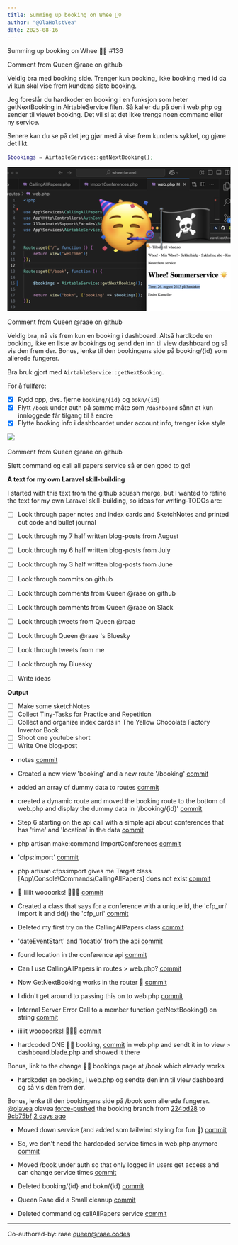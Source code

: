```yaml
---
title: Summing up booking on Whee 🚴‍♀️ 
author: "@OlaHolstVea"
date: 2025-08-16
---
```



Summing up booking on Whee 🚴‍♀️ #136


Comment from Queen @raae on github


Veldig bra med booking side. Trenger kun booking, ikke booking med id da vi kun skal vise frem kundens siste booking.

Jeg foreslår du hardkoder en booking i en funksjon som heter getNextBooking in AirtableService filen. Så kaller du på den i web.php og sender til viewet booking. Det vil si at det ikke trengs noen command eller ny service.

Senere kan du se på det jeg gjør med å vise frem kundens sykkel, og gjøre det likt.


```php
$bookings = AirtableService::getNextBooking();
```

![](bike-wheel-2025-aug-13-issue-2-getNextBooking.png)


Comment from Queen @raae on github

Veldig bra, nå vis frem kun en booking i dashboard. Altså hardkode en booking, ikke en liste av bookings og send den inn til view dashboard og så vis den frem der. Bonus, lenke til den bookingens side på booking/{id} som allerede fungerer.

Bra bruk gjort med  `AirtableService::getNextBooking`. 

For å fullføre:
- [x] Rydd opp, dvs. fjerne `booking/{id}` og `bokn/{id}`
- [x] Flytt `/book` under auth på samme måte som `/dashboard` sånn at kun innloggede får tilgang til å endre
- [x] Flytte booking info i dashboardet under account info, trenger ikke style

![](https://github.com/user-attachments/assets/e31fef33-49e6-4d0d-ba38-543438af1680)


Comment from Queen @raae on github

Slett command og call all papers service så er den good to go!

**A text for my own Laravel skill-building**

I started with this text from the github squash merge, but I wanted to refine the text for my own Laravel skill-building, so ideas for writing-TODOs are:

- [ ] Look through paper notes and index cards and SketchNotes and printed out code and bullet journal
- [ ] Look through my 7 half written blog-posts from August
- [ ] Look through my 6 half written blog-posts from July
- [ ] Look through my 3 half written blog-posts from June
- [ ] Look through commits on github
- [ ] Look through comments from Queen @raae on github
- [ ] Look through comments from Queen @raae on Slack
- [ ] Look through tweets from Queen @raae 
- [ ] Look through Queen @raae 's Bluesky
- [ ] Look through tweets from me
- [ ] Look through my Bluesky
- [ ] Write ideas


**Output**

- [ ] Make some sketchNotes
- [ ] Collect Tiny-Tasks for Practice and Repetition
- [ ] Collect and organize index cards in The Yellow Chocolate Factory Inventor Book
- [ ] Shoot one youtube short
- [ ] Write One blog-post

* notes [commit](https://github.com/raae/whee-laravel/pull/3/commits/3c084bee1d475f9f13b2a9e72bb71dd2a098025e) 

* Created a new view 'booking' and a new route '/booking'  [commit](https://github.com/raae/whee-laravel/pull/3/commits/962dd552d1f970fd1aa888ee80cb6a98f58536d7)

* added an array of dummy data to routes [commit](https://github.com/raae/whee-laravel/pull/3/commits/ca5f92416c289c32fe25de853c4b75c2c5d87edd)

* created a dynamic route and moved the booking route to the bottom of web.php and display the dummy data in '/booking/{id}' [commit](https://github.com/raae/whee-laravel/pull/3/commits/989c3d6b3e832dff15e0b86175e42fa3217d0a85)

* Step 6 starting on the api call with a simple api about conferences that has 'time' and 'location' in the data [commit](https://github.com/raae/whee-laravel/pull/3/commits/fa5a92ff9ee30421a63128d64ee8294ff6d3ef6f)

* php artisan make:command ImportConferences [commit](https://github.com/raae/whee-laravel/pull/3/commits/08b62edb8b3921d424cc63a9e5cdc3f09b6d9a81)

* 'cfps:import' [commit](https://github.com/raae/whee-laravel/pull/3/commits/36396a87fac34ec93ca8f0497be8ab1db29451b6)

* php artisan cfps:import gives me Target class [App\Console\Commands\CallingAllPapers] does not exist [commit](https://github.com/raae/whee-laravel/pull/3/commits/c8516df3505274a319e3351d7adcb4e5d6a381c2)

* 🥳 Iiiiit woooorks! 🥳🏴‍☠️ [commit](https://github.com/raae/whee-laravel/pull/3/commits/38784b372a3f9d3c682e32388ec60d4977ec79df)

* Created a class that says for a conference with a unique id, the 'cfp_uri' import it and dd() the 'cfp_uri' [commit](https://github.com/raae/whee-laravel/pull/3/commits/02b6c111d195e29d42d63b9e230de3ece2727e12)

* Deleted my first try on the CallingAllPapers class [commit](https://github.com/raae/whee-laravel/pull/3/commits/b68f7f42a9764ba44045aa93ed04596b77f2c875)

* 'dateEventStart' and 'locatio' from the api [commit](https://github.com/raae/whee-laravel/pull/3/commits/e0a0e6593bf2ae09406e89548ef42b1eae5890a0)

* found location in the conference api [commit](https://github.com/raae/whee-laravel/pull/3/commits/9aecb19d1e3be64fa7fd430c9aeb9ee05cf035af)

* Can I use CallingAllPapers in routes > web.php? [commit](https://github.com/raae/whee-laravel/pull/3/commits/7c76c5b85058cbd29f2c4b3667b64027dcfe6fa2)

* Now GetNextBooking works in the router 🥳 [commit](https://github.com/raae/whee-laravel/pull/3/commits/591a114c80ffd39df757f84637ce9f5d65800c5c)

* I didn't get around to passing this on to web.php [commit](https://github.com/raae/whee-laravel/pull/3/commits/1ba427353566dfbae46da09bb271529523ed341b)

* Internal Server Error Call to a member function getNextBooking() on string [commit](https://github.com/raae/whee-laravel/pull/3/commits/0836f393bce8581b7c8013d6dfa69c2d3d9effde)

* iiiiit wooooorks! 🥳🏴‍☠️ [commit](https://github.com/raae/whee-laravel/pull/3/commits/515bb10654142241bd587964f716f378bca90cc0)

* hardcoded ONE 🚴‍♀️ booking, [commit](https://github.com/raae/whee-laravel/pull/3/commits/9cb75bf22aa88f512408bc9eb3c25e2c89a506e5)
in web.php and
sendt it in to  view > dashboard.blade.php and
showed it there

Bonus, link to the change  🚴‍♀️ bookings page at /book 
which already works


* hardkodet en booking,
i web.php og
sendte den inn til view dashboard og
så vis den frem der.

Bonus, lenke til den bookingens side på /book som allerede fungerer.
@[olavea](https://github.com/olavea) olavea [force-pushed](https://github.com/raae/whee-laravel/compare/224bd281dc767f632d44bd1d77f192ea5882b2b6..9cb75bf22aa88f512408bc9eb3c25e2c89a506e5) the booking branch from [224bd28](https://github.com/raae/whee-laravel/commit/224bd281dc767f632d44bd1d77f192ea5882b2b6) to [9cb75bf](https://github.com/raae/whee-laravel/commit/9cb75bf22aa88f512408bc9eb3c25e2c89a506e5) 
[2 days ago](https://github.com/raae/whee-laravel/pull/3#event-19153742768)

* Moved down service (and added som tailwind styling for fun  🥳) [commit](https://github.com/raae/whee-laravel/pull/3/commits/98de804dbba8fe030b597be2ef96d2e2fb6c63c5)

* So, we don't need the hardcoded service times in web.php anymore [commit](https://github.com/raae/whee-laravel/pull/3/commits/c74e9ec9ee576faea330ab3d5ee36fe5106e1b66)

* Moved /book under auth so that only logged in users get access and can change service times [commit](https://github.com/raae/whee-laravel/pull/3/commits/7c1feef08d5c4fc482090048e49e1d5513069537)

* Deleted  booking/{id} and bokn/{id} [commit](https://github.com/raae/whee-laravel/pull/3/commits/627fa5769f3e5c46fcb67db8fcab990f1acd6e53)

* Queen Raae did a Small cleanup [commit](https://github.com/raae/whee-laravel/pull/3/commits/32c27ec1959c646301a1db6a7359bf68ed99733c)

* Deleted command og callAllPapers service [commit](https://github.com/raae/whee-laravel/pull/3/commits/eea334a183d51bf4b0c805638cc52348196724ac)

---------

Co-authored-by: raae <queen@raae.codes>